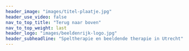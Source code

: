 ```yaml
---
header_image: "images/titel-plaatje.jpg"
header_use_video: false
nav_to_top_title: "Terug naar boven"
nav_to_top_weight: last
header_logo: "images/beeldenrijk-logo.jpg"
header_subheadline: "Speltherapie en beeldende therapie in Utrecht"
---
```

